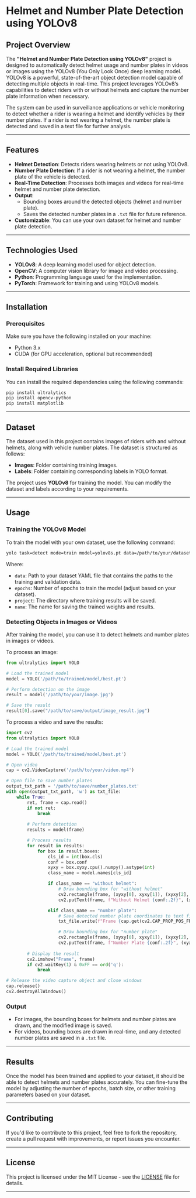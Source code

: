 # Helmet and Number Plate Detection using YOLOv8

## Project Overview

The **"Helmet and Number Plate Detection using YOLOv8"** project is designed to automatically detect helmet usage and number plates in videos or images using the YOLOv8 (You Only Look Once) deep learning model. YOLOv8 is a powerful, state-of-the-art object detection model capable of detecting multiple objects in real-time. This project leverages YOLOv8’s capabilities to detect riders with or without helmets and capture the number plate information when necessary.

The system can be used in surveillance applications or vehicle monitoring to detect whether a rider is wearing a helmet and identify vehicles by their number plates. If a rider is not wearing a helmet, the number plate is detected and saved in a text file for further analysis.

---

## Features

- **Helmet Detection**: Detects riders wearing helmets or not using YOLOv8.
- **Number Plate Detection**: If a rider is not wearing a helmet, the number plate of the vehicle is detected.
- **Real-Time Detection**: Processes both images and videos for real-time helmet and number plate detection.
- **Output**: 
  - Bounding boxes around the detected objects (helmet and number plate).
  - Saves the detected number plates in a `.txt` file for future reference.
- **Customizable**: You can use your own dataset for helmet and number plate detection.
  
---

## Technologies Used

- **YOLOv8**: A deep learning model used for object detection.
- **OpenCV**: A computer vision library for image and video processing.
- **Python**: Programming language used for the implementation.
- **PyTorch**: Framework for training and using YOLOv8 models.

---

## Installation

### Prerequisites

Make sure you have the following installed on your machine:

- Python 3.x
- CUDA (for GPU acceleration, optional but recommended)

### Install Required Libraries

You can install the required dependencies using the following commands:

```bash
pip install ultralytics
pip install opencv-python
pip install matplotlib
```

---

## Dataset

The dataset used in this project contains images of riders with and without helmets, along with vehicle number plates. The dataset is structured as follows:

- **Images**: Folder containing training images.
- **Labels**: Folder containing corresponding labels in YOLO format.
  
The project uses **YOLOv8** for training the model. You can modify the dataset and labels according to your requirements.

---

## Usage

### Training the YOLOv8 Model

To train the model with your own dataset, use the following command:

```bash
yolo task=detect mode=train model=yolov8s.pt data=/path/to/your/dataset.yaml epochs=10 project=/path/to/save/results name=results
```

Where:
- `data`: Path to your dataset YAML file that contains the paths to the training and validation data.
- `epochs`: Number of epochs to train the model (adjust based on your dataset).
- `project`: The directory where training results will be saved.
- `name`: The name for saving the trained weights and results.

### Detecting Objects in Images or Videos

After training the model, you can use it to detect helmets and number plates in images or videos.

To process an image:

```python
from ultralytics import YOLO

# Load the trained model
model = YOLO('/path/to/trained/model/best.pt')

# Perform detection on the image
result = model('/path/to/your/image.jpg')

# Save the result
result[0].save("/path/to/save/output/image_result.jpg")
```

To process a video and save the results:

```python
import cv2
from ultralytics import YOLO

# Load the trained model
model = YOLO('/path/to/trained/model/best.pt')

# Open video
cap = cv2.VideoCapture('/path/to/your/video.mp4')

# Open file to save number plates
output_txt_path = '/path/to/save/number_plates.txt'
with open(output_txt_path, 'w') as txt_file:
    while True:
        ret, frame = cap.read()
        if not ret:
            break
        
        # Perform detection
        results = model(frame)

        # Process results
        for result in results:
            for box in result.boxes:
                cls_id = int(box.cls)
                conf = box.conf
                xyxy = box.xyxy.cpu().numpy().astype(int)
                class_name = model.names[cls_id]

                if class_name == "without helmet":
                    # Draw bounding box for "without helmet"
                    cv2.rectangle(frame, (xyxy[0], xyxy[1]), (xyxy[2], xyxy[3]), (0, 0, 255), 2)
                    cv2.putText(frame, f"Without Helmet {conf:.2f}", (xyxy[0], xyxy[1] - 10), cv2.FONT_HERSHEY_SIMPLEX, 0.5, (0, 0, 255), 2)

                elif class_name == "number plate":
                    # Save detected number plate coordinates to text file
                    txt_file.write(f"Frame {cap.get(cv2.CAP_PROP_POS_FRAMES)}: Number Plate at {xyxy.tolist()}\n")

                    # Draw bounding box for "number plate"
                    cv2.rectangle(frame, (xyxy[0], xyxy[1]), (xyxy[2], xyxy[3]), (255, 0, 0), 2)
                    cv2.putText(frame, f"Number Plate {conf:.2f}", (xyxy[0], xyxy[1] - 10), cv2.FONT_HERSHEY_SIMPLEX, 0.5, (255, 0, 0), 2)
        
        # Display the result
        cv2.imshow("Frame", frame)
        if cv2.waitKey(1) & 0xFF == ord('q'):
            break

# Release the video capture object and close windows
cap.release()
cv2.destroyAllWindows()
```

### Output

- For images, the bounding boxes for helmets and number plates are drawn, and the modified image is saved.
- For videos, bounding boxes are drawn in real-time, and any detected number plates are saved in a `.txt` file.

---

## Results

Once the model has been trained and applied to your dataset, it should be able to detect helmets and number plates accurately. You can fine-tune the model by adjusting the number of epochs, batch size, or other training parameters based on your dataset.

---

## Contributing

If you'd like to contribute to this project, feel free to fork the repository, create a pull request with improvements, or report issues you encounter.

---

## License

This project is licensed under the MIT License - see the [LICENSE](LICENSE) file for details.

---

